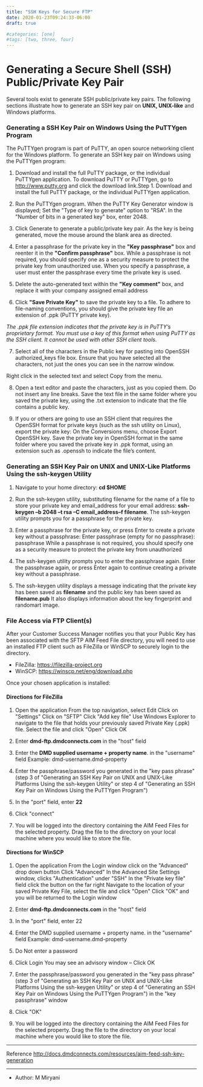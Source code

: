 ```yaml
---
title: "SSH Keys for Secure FTP"
date: 2020-01-23T09:24:33-06:00
draft: true

#categories: [one]
#tags: [two, three, four]
---
```



# Generating a Secure Shell (SSH) Public/Private Key Pair

Several tools exist to generate SSH public/private key pairs. The following sections illustrate how to generate an SSH key pair on **UNIX, UNIX-like** and Windows platforms.




### Generating a SSH Key Pair on Windows Using the PuTTYgen Program

The PuTTYgen program is part of PuTTY, an open source networking client for the Windows platform. To generate an SSH key pair on Windows using the PuTTYgen program:

1. Download and install the full PuTTY package, or the individual PuTTYgen application. To download PuTTY or PuTTYgen, go to http://www.putty.org and click the download link.Step 1. Download and install the full PuTTY package, or the individual PuTTYgen application.

2. Run the PuTTYgen program. When the PuTTY Key Generator window is displayed; Set the "Type of key to generate" option to "RSA". In the "Number of bits in a generated key" box, enter 2048.

3. Click Generate to generate a public/private key pair. As the key is being generated, move the mouse around the blank area as directed.

4. Enter a passphrase for the private key in the **"Key passphrase"** box and reenter it in the **"Confirm passphrase"** box. While a passphrase is not required, you should specify one as a security measure to protect the private key from unauthorized use. When you specify a passphrase, a user must enter the passphrase every time the private key is used.

5. Delete the auto-generated text within the **"Key comment"** box, and replace it with your company assigned email address


6. Click **"Save Private Key"** to save the private key to a file. To adhere to file-naming conventions, you should give the private key file an extension of .ppk (PuTTY private key).

_The .ppk file extension indicates that the private key is in PuTTY’s proprietary format. You must use a key of this format when using PuTTY as the SSH client. It cannot be used with other SSH client tools._

7. Select all of the characters in the Public key for pasting into OpenSSH authorized_keys file box. Ensure that you have selected all the characters, not just the ones you can see in the narrow window.

Right click in the selected text and select Copy from the menu.



8. Open a text editor and paste the characters, just as you copied them. Do not insert any line breaks. Save the text file in the same folder where you saved the private key, using the .txt extension to indicate that the file contains a public key.

9. If you or others are going to use an SSH client that requires the OpenSSH format for private keys (such as the ssh utility on Linux), export the private key: On the Conversions menu, choose Export OpenSSH key. Save the private key in OpenSSH format in the same folder where you saved the private key in .ppk format, using an extension such as .openssh to indicate the file’s content.





### Generating an SSH Key Pair on UNIX and UNIX-Like Platforms Using the ssh-keygen Utility


1. Navigate to your home directory: **cd $HOME**

2. Run the ssh-keygen utility, substituting filename for the name of a file to store your private key and email_address for your email address: **ssh-keygen –b 2048 –t rsa –C email_address–f filename**. The ssh-keygen utility prompts you for a passphrase for the private key.

3. Enter a passphrase for the private key, or press Enter to create a private key without a passphrase: Enter passphrase (empty for no passphrase): passphrase While a passphrase is not required, you should specify one as a security measure to protect the private key from unauthorized

4. The ssh-keygen utility prompts you to enter the passphrase again. Enter the passphrase again, or press Enter again to continue creating a private key without a passphrase.

5. The ssh-keygen utility displays a message indicating that the private key has been saved as **filename** and the public key has been saved as **filename.pub** It also displays information about the key fingerprint and randomart image.



### File Access via FTP Client(s)

After your Customer Success Manager notifies you that your Public Key has been associated with the SFTP AIM Feed File directory, you will need to use an installed FTP client such as FileZilla or WinSCP to securely login to the directory.
+ FileZilla: https://filezilla-project.org
+ WinSCP: https://winscp.net/eng/download.php

Once your chosen application is installed:

#### Directions for FileZilla
1. Open the application From the top navigation, select Edit Click on "Settings" Click on "SFTP" Click "Add key file" Use Windows Explorer to navigate to the file that holds your previously saved Private Key (.ppk) file. Select the file and click "Open" Click OK

2. Enter **dmd-ftp.dmdconnects.com** in the "host" field

3. Enter the **DMD supplied username + property name**. in the "username" field Example: dmd-username.dmd-property

4. Enter the passphrase/password you generated in the "key pass phrase" (step 3 of "Generating an SSH Key Pair on UNIX and UNIX-Like Platforms Using the ssh-keygen Utility" or step 4 of "Generating an SSH Key Pair on Windows Using the PuTTYgen Program")

5. In the "port" field, enter **22**

6. Click "connect"

7. You will be logged into the directory containing the AIM Feed Files for the selected property. Drag the file to the directory on your local machine where you would like to store the file.

#### Directions for WinSCP
1. Open the application From the Login window click on the "Advanced" drop down button Click "Advanced" In the Advanced Site Settings window, clicks "Authentication" under "SSH" In the "Private key file" field click the button on the far right Navigate to the location of your saved Private Key File, select the file and click "Open" Click "OK" and you will be returned to the Login window

2. Enter **dmd-ftp.dmdconnects.com** in the "host" field

3. In the "port" field, enter 22

4. Enter the DMD supplied username + property name. in the "username" field Example: dmd-username.dmd-property

5. Do Not enter a password

6. Click Login You may see an advisory window – Click OK

7. Enter the passphrase/password you generated in the "key pass phrase" (step 3 of "Generating an SSH Key Pair on UNIX and UNIX-Like Platforms Using the ssh-keygen Utility" or step 4 of "Generating an SSH Key Pair on Windows Using the PuTTYgen Program") in the "key passphrase" window

8. Click "OK"

9. You will be logged into the directory containing the AIM Feed Files for the selected property. Drag the file to the directory on your local machine where you would like to store the file.


---

Reference http://docs.dmdconnects.com/resources/aim-feed-ssh-key-generation

---

- Author: M Miryani
